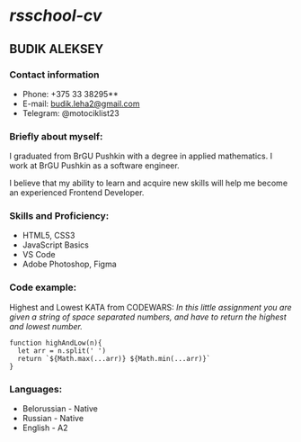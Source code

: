 # *rsschool-cv*
## __BUDIK ALEKSEY__
### Contact information
* Phone: +375 33 38295**
* E-mail: budik.leha2@gmail.com
* Telegram: @motociklist23
### Briefly about myself:
I graduated from BrGU Pushkin with a degree in applied mathematics. I work at BrGU Pushkin as a software engineer.


I believe that my ability to learn and acquire new skills will help me become an experienced Frontend Developer.
### Skills and Proficiency:
+ HTML5, CSS3
+ JavaScript Basics
+ VS Code
+ Adobe Photoshop, Figma

### Code example:
Highest and Lowest KATA from CODEWARS:
 *In this little assignment you are given a string of space separated numbers, and have to return the highest and lowest number.*
 
```
function highAndLow(n){
  let arr = n.split(' ')
  return `${Math.max(...arr)} ${Math.min(...arr)}`
}
``` 
### Languages:
+ Belorussian - Native
+ Russian - Native
+ English - А2
